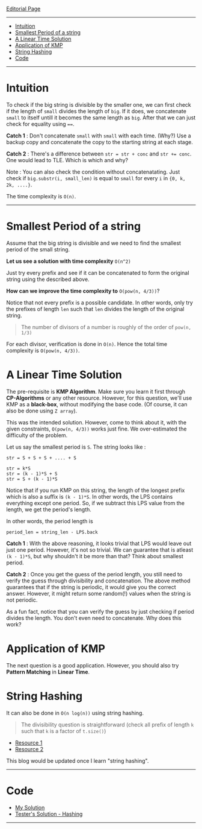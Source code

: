 
[Editorial Page](../publicis-sapient-set-1.md)

----

<!-- vim-markdown-toc GFM -->

* [Intuition](#intuition)
* [Smallest Period of a string](#smallest-period-of-a-string)
* [A Linear Time Solution](#a-linear-time-solution)
* [Application of KMP](#application-of-kmp)
* [String Hashing](#string-hashing)
* [Code](#code)

<!-- vim-markdown-toc -->

----

# Intuition
To check if the big string is divisible by the smaller one, we can first check if the length of `small` divides the length of `big`. If it does, we concatenate `small` to itself untill it becomes the same length as `big`. After that we can just check for equality using `==`.


**Catch 1** : Don't concatenate `small` with `small` with each time. (Why?) Use a backup copy and concatenate the copy to the starting string at each stage.

**Catch 2** : There's a difference between `str = str + conc` and `str += conc`. One would lead to TLE. Which is which and why?

Note : You can also check the condition without concatenatating. Just check if `big.substr(i, small_len)` is equal to `small` for every `i` in `{0, k, 2k, ....}`.

The time complexity is `O(n)`.

----

# Smallest Period of a string
Assume that the big string is divisible and we need to find the smallest period of the small string.

**Let us see a solution with time complexity** `O(n^2)`

Just try every prefix and see if it can be concatenated to form the original string using the described above.

**How can we improve the time complexity to** `O(pow(n, 4/3))`?

Notice that not every prefix is a possible candidate. In other words, only try the prefixes of length `len` such that `len` divides the length of the original string. 

> The number of divisors of a number is roughly of the order of `pow(n, 1/3)`

For each divisor, verification is done in `O(n)`. Hence the total time complexity is `O(pow(n, 4/3))`.

# A Linear Time Solution
The pre-requisite is **KMP Algorithm**. Make sure you learn it first through **CP-Algorithms** or any other resource. However, for this question, we'll use KMP as a **black-box**, without modifying the base code. (Of course, it can also be done using `Z array`).

This was the intended solution. However, come to think about it, with the given constraints, `O(pow(n, 4/3))` works just fine. We over-estimated the difficulty of the problem.

Let us say the smallest period is `S`. The string looks like : 

```
str = S + S + S + .... + S

str = k*S
str = (k - 1)*S + S
str = S + (k - 1)*S
```

Notice that if you run KMP on this string, the length of the longest prefix which is also a suffix is `(k - 1)*S`. In other words, the LPS contains everything except one period. So, if we subtract this LPS value from the length, we get the period's length.

In other words, the period length is 

```
period_len = string_len - LPS.back
```

**Catch 1** : With the above reasoning, it looks trivial that LPS would leave out just one period. However, it's not so trivial. We can guarantee that is atleast `(k - 1)*S`, but why shouldn't it be more than that? Think about smallest period.

**Catch 2** : Once you get the guess of the period length, you still need to verify the guess through divisibility and concatenation. The above method guarantees that if the string is periodic, it would give you the correct answer. However, it might return some random(!) values when the string is not periodic. 

As a fun fact, notice that you can verify the guess by just checking if period divides the length. You don't even need to concatenate. Why does this work?


# Application of KMP
The next question is a good application. However, you should also try **Pattern Matching** in **Linear Time**.

# String Hashing
It can also be done in `O(n log(n))` using string hashing. 

>  The divisibility question is straightforward (check all prefix of length `k` such that `k` is a factor of `t.size()`)

* [Resource 1](https://cp-algorithms.com/string/string-hashing.html)
* [Resource 2](https://cp-algorithms.com/string/rabin-karp.html)

This blog would be updated once I learn "string hashing".

----

# Code
* [My Solution](solution.cpp)
* [Tester's Solution - Hashing](solution-hashing.cpp)

----

